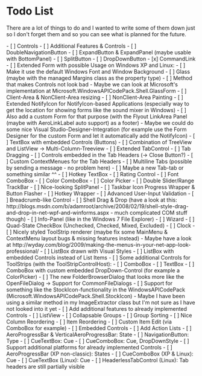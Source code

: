 # Todo List
<p>There are a lot of things to do and I wanted to write some of them down just so I don't forget them and so you can see what is planned for the future.</p>
- [ ] Controls
	- [ ] Additional Features & Controls
		- [ ] DoubleNavigationButton
		- [ ] ExpandButton & ExpandPanel (maybe usable with BottomPanel)
		- [ ] SplitButton
		- [ ] DropDownButton
		- [x] CommandLink
		- [ ] Extended Form with possible Usage on Windows XP and Linux:
			- [ ] Make it use the default Windows Font and Window Background
			- [ ] Glass (maybe with the managed Margins class as the property type)
				- [ ] Method that makes Controls not look bad
				- Maybe we can look at Microsoft's implementation at Microsoft.WindowsAPICodePack.Shell.GlassForm
			- [ ] Client-Area & NonClient-Area resizing
			- [ ] NonClient-Area Painting
		- [ ] Extended NotifyIcon for NotifyIcon-based Applications (especially way to get the location for showing forms like the sound mixer in Windows)
			- [ ] Also add a custom Form for that purpose (with the Flyout LinkArea Panel (maybe with AeroLinkLabel auto support) as a footer)
			- Maybe we could do some nice Visual Studio-Designer-Integration (for example use the Form Designer for the custom Form and let it automatically add the NotifyIcon)
		- [ ] TextBox with embedded Controls (Buttons)
		- [ ] Combination of TreeView and ListView -> Multi-Column-Treeview
		- [ ] Extended TabControl
			- [ ] Tab Dragging
			- [ ] Controls embedded in the Tab Headers (-> Close Button?)
			- [ ] Custom ContextMenues for the Tab Headers
			- [ ] Multiline Tabs (possible by sending a message - no problem here)
			- [ ] Maybe a new Tab-tab or something similar ^^
		- [ ] Hotkey TextBox
		- [ ] Rating Control
		- [ ] Font ComboBox
		- [ ] Color ComboBox
		- [ ] Color Picker
		- [ ] Double Slider/Range TrackBar
		- [ ] Nice-looking SplitPanel
		- [ ] Taskbar Icon Progress Wrapper & Button Flasher
		- [ ] Hotkey Wrapper
		- [ ] Advanced User-Input Validation
		- [ ] Breadcrumb-like Control
		- [ ] Shell Drag & Drop (have a look at this: http://blogs.msdn.com/b/adamroot/archive/2008/02/19/shell-style-drag-and-drop-in-net-wpf-and-winforms.aspx - much complicated COM stuff though)
		- [ ] Info-Panel (like in the Windows 7 File Explorer)
		- [ ] Wizard
		- [ ] Quad-State CheckBox (Unchecked, Checked, Mixed, Excluded)
		- [ ] Clock
		- [ ] Nicely styled ToolStrip renderer (maybe fix some MainMenu & ContextMenu layout bugs & missing features instead)
			- Maybe have a look at http://wyday.com/blog/2009/making-the-menus-in-your-net-app-look-professional/
		- [ ] ListBox drawn with Visual Styles
		- [ ] ListBox with embedded Controls instead of List Items
		- [ ] Some additional Controls for ToolStrips (with the ToolStripControlHost):
			- [ ] ComboBox
			- [ ] TextBox
		- [ ] ComboBox with custom embedded DropDown-Control (for example a ColorPicker)
		- [ ] The new FolderBrowserDialog that looks more like the OpenFileDialog -> Support for CommonFileDialogs
		- [ ] Support for something like the StockIcon-functionality in the WindowsAPICodePack (Microsoft.WindowsAPICodePack.Shell.StockIcon)
			- Maybe I have been using a similar method in my ImageExtractor class but I'm not sure as I have not looked into it yet
	- [ ] Add additional features to already implemented Controls
		- [ ] ListView
			- [ ] Collapsable Groups
			- [ ] Group Sorting
			- [ ] Nice Column Reordering
			- [ ] Item Reordering
			- [ ] Custom Item Edit (via ComboBox for example)
			- [ ] Embedded Controls
		- [ ] Add Action Lists
			- [ ] AeroProgressBar & VerticalAeroProgressBar: State
			- [ ] NavigationButton: Type
			- [ ] CueTextBox: Cue
			- [ ] CueComboBox: Cue, DropDownStyle
	- [ ] Support additional platforms for already implemented Controls
		- [ ] AeroProgressBar (XP non-classic): States
		- [ ] CueComboBox (XP & Linux): Cue
		- [ ] CueTextBox (Linux): Cue
		- [ ] HeaderlessTabControl (Linux): Tab headers are still partially visible
